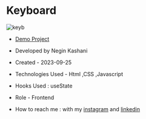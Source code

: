 # Keyboard

![keyb](https://github.com/NeginKashani/Keyboard/assets/109550062/23985d82-4535-4f76-a5c6-d3ddda224b19)
- [Demo Project](https://neginkashani.github.io/Keyboard/)

- Developed by Negin Kashani

- Created - 2023-09-25

- Technologies Used - Html ,CSS ,Javascript

- Hooks Used : useState 

- Role - Frontend

- How to reach me : with my [instagram](https://instagram.com/negin_kashweb?igshid=NTc4MTIwNjQ2YQ==
) and [linkedin](https://www.linkedin.com/in/negin-kashani-567840b8)
